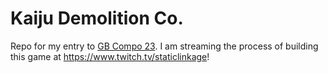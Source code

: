 # Kaiju Demolition Co.

Repo for my entry to [GB Compo 23](https://itch.io/jam/gbcompo23). I am streaming the process of building this game at https://www.twitch.tv/staticlinkage!